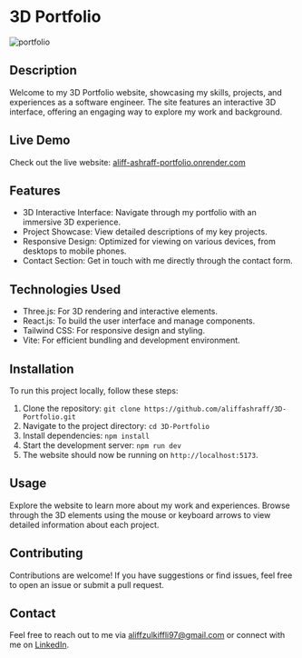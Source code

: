 # 3D Portfolio
 ![portfolio](https://github.com/user-attachments/assets/fe34ece5-7cff-4153-85f8-b8adbae841ab)


## Description
Welcome to my 3D Portfolio website, showcasing my skills, projects, and experiences as a software engineer. The site features an interactive 3D interface, offering an engaging way to explore my work and background.

## Live Demo
Check out the live website: [aliff-ashraff-portfolio.onrender.com](https://aliff-ashraff-portfolio.onrender.com)

## Features
- 3D Interactive Interface: Navigate through my portfolio with an immersive 3D experience.
- Project Showcase: View detailed descriptions of my key projects.
- Responsive Design: Optimized for viewing on various devices, from desktops to mobile phones.
- Contact Section: Get in touch with me directly through the contact form.

## Technologies Used
- Three.js: For 3D rendering and interactive elements.
- React.js: To build the user interface and manage components.
- Tailwind CSS: For responsive design and styling.
- Vite: For efficient bundling and development environment.

## Installation
To run this project locally, follow these steps:
1. Clone the repository: `git clone https://github.com/aliffashraff/3D-Portfolio.git`
2. Navigate to the project directory: `cd 3D-Portfolio`
3. Install dependencies: `npm install`
4. Start the development server: `npm run dev`
5. The website should now be running on `http://localhost:5173`.

## Usage
Explore the website to learn more about my work and experiences. Browse through the 3D elements using the mouse or keyboard arrows to view detailed information about each project.

## Contributing
Contributions are welcome! If you have suggestions or find issues, feel free to open an issue or submit a pull request.

## Contact
Feel free to reach out to me via [aliffzulkiffli97@gmail.com](mailto:aliffzulkiffli97@gmail.com) or connect with me on [LinkedIn](https://www.linkedin.com/in/aliff-ashraff/).
